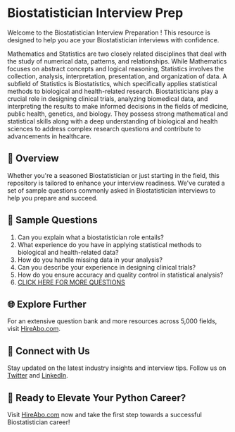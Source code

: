 # Biostatistician Interview Prep

Welcome to the Biostatistician Interview Preparation ! This resource is designed to help you ace your Biostatistician interviews with confidence.

Mathematics and Statistics are two closely related disciplines that deal with the study of numerical data, patterns, and relationships. While Mathematics focuses on abstract concepts and logical reasoning, Statistics involves the collection, analysis, interpretation, presentation, and organization of data. A subfield of Statistics is Biostatistics, which specifically applies statistical methods to biological and health-related research. Biostatisticians play a crucial role in designing clinical trials, analyzing biomedical data, and interpreting the results to make informed decisions in the fields of medicine, public health, genetics, and biology. They possess strong mathematical and statistical skills along with a deep understanding of biological and health sciences to address complex research questions and contribute to advancements in healthcare.

## 🚀 Overview

Whether you're a seasoned Biostatistician or just starting in the field, this repository is tailored to enhance your interview readiness. We've curated a set of sample questions commonly asked in Biostatistician interviews to help you prepare and succeed.

## 📝 Sample Questions

1. Can you explain what a biostatistician role entails?
2. What experience do you have in applying statistical methods to biological and health-related data?
3. How do you handle missing data in your analysis?
4. Can you describe your experience in designing clinical trials?
5. How do you ensure accuracy and quality control in statistical analysis?
6. [CLICK HERE FOR MORE QUESTIONS](https://hireabo.com/job/19_1_2/Biostatistician)

## 🌐 Explore Further

For an extensive question bank and more resources across 5,000 fields, visit [HireAbo.com](https://www.hireabo.com).

## 📱 Connect with Us

Stay updated on the latest industry insights and interview tips. Follow us on [Twitter](https://twitter.com/hireabo) and [LinkedIn](https://www.linkedin.com/in/hire-abo-3609972a8/).

## 🚀 Ready to Elevate Your Python Career?

Visit [HireAbo.com](https://www.hireabo.com) now and take the first step towards a successful Biostatistician career!